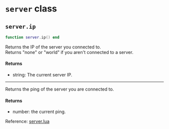 # `server` class



## `server.ip`
```lua
function server.ip() end
```
Returns the IP of the server you connected to.  
Returns "none" or "world" if you aren't connected to a server.

#### Returns
- string: The current server IP.

-----
Returns the ping of the server you are connected to.

#### Returns
- number: the current ping.

Reference: [server.lua](https://github.com/flarialmc/scripting-wiki/tree/main/autocomplete/game/server.lua)